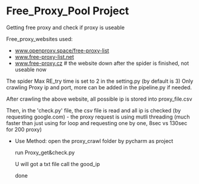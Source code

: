 # Free_Proxy_Pool Project
Getting free proxy and check if proxy is useable

Free_proxy_websites used:
- www.openproxy.space/free-proxy-list
- www.free-proxy-list.net
- www.free-proxy.cz # the website down after the spider is finished, not useable now

The spider Max RE_try time is set to 2 in the setting.py (by default is 3)
Only crawling Proxy ip and port, more can be added in the pipeline.py if needed.

After crawling the above website, all possible ip is stored into proxy_file.csv

Then, in the 'check.py' file, the csv file is read and all ip is checked (by requesting google.com)
	- the proxy request is using mutli threading (much faster than just using for loop and requesting one by one, 8sec vs 130sec for 200 proxy)  

- Use Method:
	open the proxy_crawl folder by pycharm as project
	
	run Proxy_get&check.py
	
	U will got a txt file call the good_ip
	
	done



